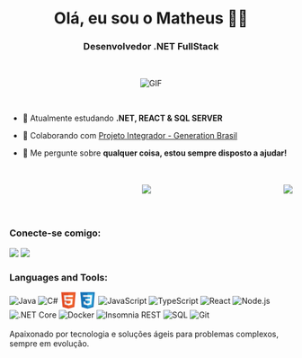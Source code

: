 

<h1 align="center">Olá, eu sou o Matheus 🤙🏻 </h1>
<h3 align="center">Desenvolvedor .NET FullStack </h3>
<br>

<p align="center">
<img alt="GIF" src="https://media4.giphy.com/media/qgQUggAC3Pfv687qPC/giphy.gif" />
</p>


<br>

- 🌱 Atualmente estudando **.NET, REACT & SQL SERVER**

- 👯 Colaborando com [Projeto Integrador - Generation Brasil](https://github.com/brenonsc/Disque011)

- 💬 Me pergunte sobre **qualquer coisa, estou sempre disposto a ajudar!**

<br>
<br>

<div align="center">
  <img  height="180em" src="https://github-readme-stats.vercel.app/api?username=MatheusSQueiroz&show_icons=true&theme=tokyonight"/>
  <img align="right" height="180em" src="https://github-readme-stats.vercel.app/api/top-langs/?username=MatheusSQueiroz&layout=compact&langs_count=16&theme=tokyonight"/>
</div>

<br>
<br>

<h3 align="left">Conecte-se comigo:</h3>
<p align="left">
<div>
  <a href = "mailto:matheusqrz.dev@gmail.com"><img src="https://img.shields.io/badge/Gmail-D14836?style=for-the-badge&logo=gmail&logoColor=white" target="_blank"></a>
  <a href="https://www.linkedin.com/in/matheusqrz/" target="_blank"><img src="https://img.shields.io/badge/-LinkedIn-%230077B5?style=for-the-badge&logo=linkedin&logoColor=white" target="_blank"></a> 
</p>
<h3 align="left">Languages and Tools:</h3>
<div style="display: inline_block" align="left">
  <img align="center" alt="Java" title="Java" height="30" width="30" src="https://cdn.jsdelivr.net/gh/devicons/devicon/icons/java/java-original.svg">
  <img align='center' alt='C#' title="C#" height="30" width="30" src="https://cdn.jsdelivr.net/gh/devicons/devicon/icons/csharp/csharp-original.svg">
  <img align="center" alt="HTML" title="HTML5" height="30" width="30" src="https://raw.githubusercontent.com/devicons/devicon/master/icons/html5/html5-original.svg">
  <img align="center" alt="CSS" title="CSS3" height="30" width="30" src="https://raw.githubusercontent.com/devicons/devicon/master/icons/css3/css3-original.svg">
  <img align="center" alt="JavaScript" title="JavaScript" height="30" width="30" src="https://cdn.jsdelivr.net/gh/devicons/devicon/icons/javascript/javascript-original.svg">
  <img align="center" alt="TypeScript" title="TypeScript" height="30" width="30" src="https://cdn.jsdelivr.net/gh/devicons/devicon/icons/typescript/typescript-original.svg">
  <img align="center" alt="React" title="React" height="30" width="30" src="https://cdn.jsdelivr.net/gh/devicons/devicon/icons/react/react-original.svg">
  <img align="center" alt="Node.js" title="Node.js" height="30" width="30" src="https://cdn.jsdelivr.net/gh/devicons/devicon/icons/nodejs/nodejs-original.svg">
  <img align="center" alt=".NET Core" title=".NET Core" height="30" width="30" src="https://cdn.jsdelivr.net/gh/devicons/devicon/icons/dotnetcore/dotnetcore-original.svg"> 
  <img align="center" alt="Docker" title="Docker" height="30" width="30" src="https://cdn.jsdelivr.net/gh/devicons/devicon/icons/docker/docker-original.svg"> 
  <img align="center" alt="Insomnia REST" title="Insomnia REST" height="30" width="30" src="https://seeklogo.com/images/I/insomnia-logo-A35E09EB19-seeklogo.com.png">
  <img align="center" alt="SQL" title="SQL" height="30" width="30" src="https://cyclr.com/wp-content/uploads/2022/03/ext-550.png"/>
  <img align="center" alt="Git" title="Git" height="30" width="30" src="https://cdn.jsdelivr.net/gh/devicons/devicon/icons/git/git-original.svg">
</div>
<br/>
Apaixonado por tecnologia e soluções ágeis para problemas complexos, sempre em evolução.
